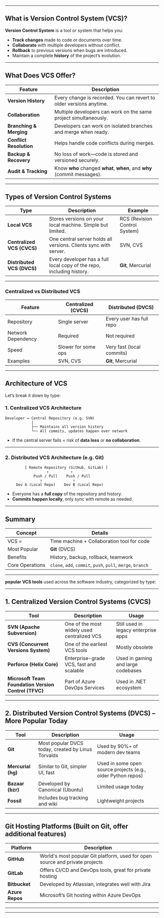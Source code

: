 
---

##  What is Version Control System (VCS)?

**Version Control System** is a tool or system that helps you:

* **Track changes** made to code or documents over time.
* **Collaborate** with multiple developers without conflict.
* **Rollback** to previous versions when bugs are introduced.
* Maintain a complete **history** of the project’s evolution.

---

##  What Does VCS Offer?

| Feature                       | Description                                                             |
| ----------------------------- | ----------------------------------------------------------------------- |
|  **Version History**        | Every change is recorded. You can revert to older versions anytime.     |
|  **Collaboration** | Multiple developers can work on the same project simultaneously.        |
|  **Branching & Merging**    | Developers can work on isolated branches and merge when ready.          |
|  **Conflict Resolution**   | Helps handle code conflicts during merges.                              |
|  **Backup & Recovery**      | No loss of work—code is stored and versioned securely.                  |
|  **Audit & Tracking**       | Know **who** changed **what**, **when**, and **why** (commit messages). |

---

##  Types of Version Control Systems

| Type                       | Description                                                           | Example                       |
| -------------------------- | --------------------------------------------------------------------- | ----------------------------- |
| **Local VCS**              | Stores versions on your local machine. Simple but limited.            | RCS (Revision Control System) |
| **Centralized VCS (CVCS)** | One central server holds all versions. Clients sync with server.      | SVN, CVS                      |
| **Distributed VCS (DVCS)** | Every developer has a full local copy of the repo, including history. | **Git**, Mercurial            |

---

###  Centralized vs Distributed VCS

| Feature            | Centralized (CVCS)  | Distributed (DVCS)        |
| ------------------ | ------------------- | ------------------------- |
| Repository         | Single server       | Every user has full repo  |
| Network Dependency | Required            | Not required              |
| Speed              | Slower for some ops | Very fast (local commits) |
| Examples           | SVN, CVS            | **Git**, Mercurial        |

---

##  Architecture of VCS

Let’s break it down by type:

### 1.  **Centralized VCS Architecture**

```
Developer ↔ Central Repository (e.g. SVN)
            |
            ├── Maintains all version history
            └── All commits, updates happen over network
```

* If the central server fails = risk of **data loss** or **no collaboration**.

---

### 2.  **Distributed VCS Architecture (e.g. Git)**

```
         [ Remote Repository (GitHub, GitLab) ]
                   ↑          ↑
             Push / Pull    Push / Pull
                ↑              ↑
     Dev A (Local Repo)    Dev B (Local Repo)
```

* Everyone has a **full copy** of the repository and history.
* **Commits happen locally**, only sync with remote as needed.

---

## Summary

| Concept         | Details                                                     |
| --------------- | ----------------------------------------------------------- |
| VCS =           | Time machine + Collaboration tool for code                  |
| Most Popular    | **Git** (DVCS)                                              |
| Benefits        | History, backup, rollback, teamwork                         |
| Core Operations | `clone`, `add`, `commit`, `push`, `pull`, `merge`, `branch` |

---

**popular VCS tools** used across the software industry, categorized by type:

---

##  **1. Centralized Version Control Systems (CVCS)**

| Tool                                                 | Description                                 | Usage                                |
| ---------------------------------------------------- | ------------------------------------------- | ------------------------------------ |
| **SVN (Apache Subversion)**                          | One of the most widely used centralized VCS | Still used in legacy enterprise apps |
| **CVS (Concurrent Versions System)**                 | One of the earliest VCS tools               | Mostly obsolete                      |
| **Perforce (Helix Core)**                            | Enterprise-grade VCS, fast and scalable     | Used in gaming and large codebases   |
| **Microsoft Team Foundation Version Control (TFVC)** | Part of Azure DevOps Services               | Used in .NET ecosystem               |

---

##  **2. Distributed Version Control Systems (DVCS)** – More Popular Today

| Tool               | Description                                        | Usage                                                        |
| ------------------ | -------------------------------------------------- | ------------------------------------------------------------ |
| **Git**            | Most popular DVCS today, created by Linus Torvalds | Used by 90%+ of modern dev teams                             |
| **Mercurial (hg)** | Similar to Git, simpler UI, fast                   | Used in some open source projects (e.g., older Python repos) |
| **Bazaar (bzr)**   | Developed by Canonical (Ubuntu)                    | Limited usage today                                          |
| **Fossil**         | Includes bug tracking and wiki                     | Lightweight projects                                         |

---

##  Git Hosting Platforms (Built on Git, offer additional features)

| Platform        | Description                                                                  |
| --------------- | ---------------------------------------------------------------------------- |
| **GitHub**      | World's most popular Git platform, used for open source and private projects |
| **GitLab**      | Offers CI/CD and DevOps tools, great for private hosting                     |
| **Bitbucket**   | Developed by Atlassian, integrates well with Jira                            |
| **Azure Repos** | Microsoft’s Git hosting within Azure DevOps                                  |

---



---


